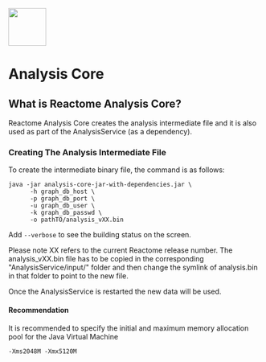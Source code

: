 [<img src=https://user-images.githubusercontent.com/6883670/31999264-976dfb86-b98a-11e7-9432-0316345a72ea.png height=75 />](https://reactome.org)

# Analysis Core

## What is Reactome Analysis Core?
Reactome Analysis Core creates the analysis intermediate file and it is also used as part of the AnalysisService (as a dependency).

### Creating The Analysis Intermediate File

To create the intermediate binary file, the command is as follows:

```console
java -jar analysis-core-jar-with-dependencies.jar \
      -h graph_db_host \
      -p graph_db_port \
      -u graph_db_user \
      -k graph_db_passwd \
      -o pathTO/analysis_vXX.bin
```

Add ```--verbose``` to see the building status on the screen.

Please note XX refers to the current Reactome release number. The analysis_vXX.bin file has to be copied in the 
corresponding "AnalysisService/input/" folder and then change the symlink of analysis.bin in that folder to point
to the new file.

Once the AnalysisService is restarted the new data will be used.

#### Recommendation
It is recommended to specify the initial and maximum memory allocation pool for the Java Virtual Machine

```console
-Xms2048M -Xmx5120M
```
